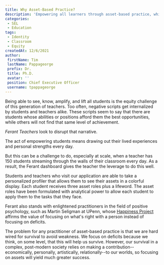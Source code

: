 ```yaml
---
title: Why Asset-Based Practice?
description: 'Empowering all learners through asset-based practice, which is a key determination of a Ferant Teacher.'
categories:
 - SEL
 - Education
tags:
 - Identity
 - Classroom
 - Equity
createdAt: 12/6/2021
author: 
 firstName: Tim 
 lastName: Pappageorge
 prefix: Dr.
 title: Ph.D.
 avatar: ''
 position: Chief Executive Officer
 username: tpappageorge
---
```

Being able to see, know, amplify, and lift all students is the equity challenge of this generation of teachers. Too often, negative scripts get internalized by students and teachers alike. These scripts seem to say that there are students whose abilities or positions afford them the best opportunities, while others will not find that same level of achievement.

*Ferant Teachers* look to disrupt that narrative.

The act of empowering students means drawing out their lived experiences and personal strengths every day.

But this can be a challenge to do, especially at scale, when a teacher has 150 students streaming through the walls of their classroom every day. As a result, the Ferant dashboard gives the teacher the leverage to do this well. 

Students and teachers who visit our application are able to take a personalized profiler that allows them to see their assets in a colorful display. Each student receives three asset roles plus a lifeword. The asset roles have been formulated with analytical power to allow each student to apply them to the tasks that they face. 

Ferant also stands with enlightened practitioners in the field of positive psychology, such as Martin Seligman at UPenn, whose [Happiness Project](https://www.authentichappiness.sas.upenn.edu/) affirms the value of focusing on what's right with a person instead of focusing on deficits.

The problem for any practitioner of asset-based practice is that we are hard wired for survival to avoid weakness. We focus on deficits because we think, on some level, that this will help us survive. However, our survival in a complex, post-modern society relies on making a contribution--economically, personally, artistically, relationally--to our worlds, so focusing on assets will yield much greater success.
